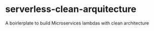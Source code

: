 # serverless-clean-arquitecture
A boirlerplate to build Microservices lambdas with clean architecture
